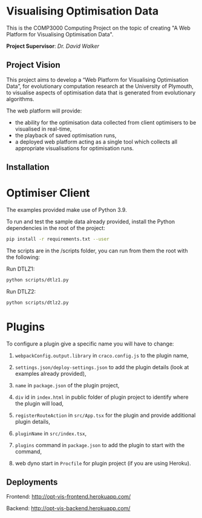 # Visualising Optimisation Data

This is the COMP3000 Computing Project on the topic of creating "A Web Platform for Visualising Optimisation Data".

**Project Supervisor**: _Dr. David Walker_

## Project Vision

This project aims to develop a “Web Platform for Visualising Optimisation Data”, for
evolutionary computation research at the University of Plymouth, to visualise aspects of optimisation data that is generated from evolutionary algorithms.

The web platform will provide:

- the ability for the optimisation data collected from client optimisers to be visualised in real-time,
- the playback of saved optimisation runs,
- a deployed web platform acting as a single tool which collects all appropriate visualisations for optimisation runs.

## Installation

# Optimiser Client

The examples provided make use of Python 3.9.

To run and test the sample data already provided, install the Python dependencies in the root of the project:

```bash
pip install -r requirements.txt --user

```

The scripts are in the /scripts folder, you can run from them the root with the following:

Run DTLZ1:

```bash
python scripts/dtlz1.py
```

Run DTLZ2:

```bash
python scripts/dtlz2.py
```

# Plugins

To configure a plugin give a specific name you will have to change:

1. `webpackConfig.output.library` in `craco.config.js` to the plugin name,

2. `settings.json/deploy-settings.json` to add the plugin details (look at examples already provided),

3. `name` in `package.json` of the plugin project,

4. `div` id in `index.html` in public folder of plugin project to identify where the plugin will load,

5. `registerRouteAction` in `src/App.tsx` for the plugin and provide additional plugin details,

6. `pluginName` in `src/index.tsx`,

7. `plugins` command in `package.json` to add the plugin to start with the command,

8. web dyno start in `Procfile` for plugin project (if you are using Heroku).

## Deployments

Frontend: http://opt-vis-frontend.herokuapp.com/

Backend: http://opt-vis-backend.herokuapp.com/
